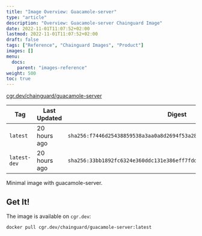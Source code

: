 ```yaml
---
title: "Image Overview: Guacamole-server"
type: "article"
description: "Overview: Guacamole-server Chainguard Image"
date: 2022-11-01T11:07:52+02:00
lastmod: 2022-11-01T11:07:52+02:00
draft: false
tags: ["Reference", "Chainguard Images", "Product"]
images: []
menu:
  docs:
    parent: "images-reference"
weight: 500
toc: true
---
```


[cgr.dev/chainguard/guacamole-server](https://github.com/chainguard-images/images/tree/main/images/guacamole-server)

| Tag          | Last Updated | Digest                                                                    |
|--------------|--------------|---------------------------------------------------------------------------|
| `latest`     | 20 hours ago | `sha256:f7446d25438859538a3aa0a8d2694f53a28c04dcac6a3ad395cab86581e71e40` |
| `latest-dev` | 20 hours ago | `sha256:33bb1892fc6324e360ddc131e386eff7fddc7b5f40125e78a627852043ba59c9` |



Minimal image with guacamole-server.

## Get It!

The image is available on `cgr.dev`:

```
docker pull cgr.dev/chainguard/guacamole-server:latest
```
